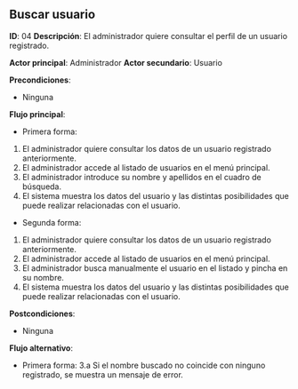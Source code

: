 ## Buscar usuario
**ID**: 04
**Descripción**: El administrador quiere consultar el perfil de un usuario registrado.

**Actor principal**: Administrador
**Actor secundario**: Usuario

**Precondiciones**:
* Ninguna

**Flujo principal**:
* Primera forma:
1. El administrador quiere consultar los datos de un usuario registrado anteriormente.
1. El administrador accede al listado de usuarios en el menú principal.
1. El administrador introduce su nombre y apellidos en el cuadro de búsqueda.
1. El sistema muestra los datos del usuario y las distintas posibilidades que puede realizar relacionadas con el usuario.

* Segunda forma:
1. El administrador quiere consultar los datos de un usuario registrado anteriormente.
1. El administrador accede al listado de usuarios en el menú principal.
1. El administrador busca manualmente el usuario en el listado y pincha en su nombre.
1. El sistema muestra los datos del usuario y las distintas posibilidades que puede realizar relacionadas con el usuario.

**Postcondiciones**: 
* Ninguna

**Flujo alternativo**:
* Primera forma:
3.a Si el nombre buscado no coincide con ninguno registrado, se muestra un mensaje de error.
